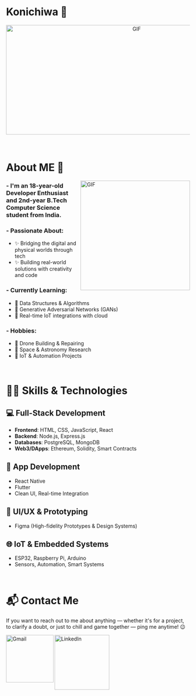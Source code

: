 # Konichiwa 👋

<div align="center">
  <img height="300" width="700" alt="GIF" src="https://cdn.pixabay.com/animation/2022/11/16/14/56/14-56-49-778_512.gif">
</div>

</br>
</br>

# About ME 💬

<img height="300" width="300" align="right" alt="GIF" src="https://c.tenor.com/BuxxcnJXnCgAAAAC/tenor.gif">

### - I'm an 18-year-old Developer Enthusiast and 2nd-year B.Tech Computer Science student from India.

### - Passionate About:
- ✨ Bridging the digital and physical worlds through tech  
- ✨ Building real-world solutions with creativity and code  

### - Currently Learning:
- 🚀 Data Structures & Algorithms  
- 🤖 Generative Adversarial Networks (GANs)  
- 📡 Real-time IoT integrations with cloud  

### - Hobbies:
- 🚁 Drone Building & Repairing  
- 🔭 Space & Astronomy Research  
- 🔧 IoT & Automation Projects  

</br>

# 👨‍💻 Skills & Technologies

## 💻 Full-Stack Development
- **Frontend**: HTML, CSS, JavaScript, React  
- **Backend**: Node.js, Express.js  
- **Databases**: PostgreSQL, MongoDB  
- **Web3/DApps**: Ethereum, Solidity, Smart Contracts  

## 📱 App Development
- React Native  
- Flutter  
- Clean UI, Real-time Integration  

## 🧠 UI/UX & Prototyping
- Figma (High-fidelity Prototypes & Design Systems)  

## 🌐 IoT & Embedded Systems
- ESP32, Raspberry Pi, Arduino  
- Sensors, Automation, Smart Systems  

</br>



# 📬 Contact Me

If you want to reach out to me about anything — whether it's for a project, to clarify a doubt, or just to chill and game together — ping me anytime! 😉

<p>
  <a href="mailto:sivsagar29112006@gmail.com">
    <img align="left" alt="Gmail" width="130" src="https://github.com/Xx-Ashutosh-xX/Xx-Ashutosh-xX/blob/master/assets/icons/gmail.png" />
  </a>
  <a href="https://in.linkedin.com/in/siv-sagar-114b6a2a9">
    <img align="left" alt="LinkedIn" width="150" src="https://github.com/Xx-Ashutosh-xX/Xx-Ashutosh-xX/blob/master/assets/icons/linkedin.png" />
  </a>
</p>

</br>
</br>
</br>
